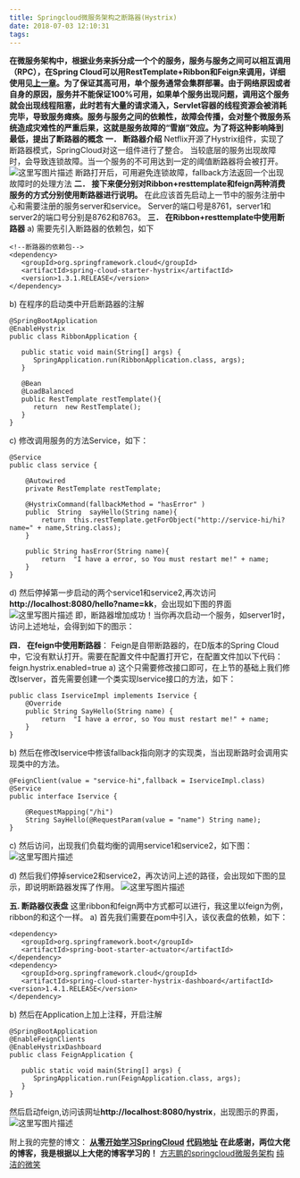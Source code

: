 ```yaml
---
title: Springcloud微服务架构之断路器(Hystrix)
date: 2018-07-03 12:10:31
tags:
---
```

**在微服务架构中，根据业务来拆分成一个个的服务，服务与服务之间可以相互调用（RPC），在Spring Cloud可以用RestTemplate+Ribbon和Feign来调用，详细使用见[上一章](https://blog.csdn.net/zhaokk_git/article/details/80256356)。为了保证其高可用，单个服务通常会集群部署。由于网络原因或者自身的原因，服务并不能保证100%可用，如果单个服务出现问题，调用这个服务就会出现线程阻塞，此时若有大量的请求涌入，Servlet容器的线程资源会被消耗完毕，导致服务瘫痪。服务与服务之间的依赖性，故障会传播，会对整个微服务系统造成灾难性的严重后果，这就是服务故障的“雪崩”效应。为了将这种影响降到最低，提出了断路器的概念**
**一．	断路器介绍**
Netflix开源了Hystrix组件，实现了断路器模式，SpringCloud对这一组件进行了整合。
当较底层的服务出现故障时，会导致连锁故障。当一个服务的不可用达到一定的阈值断路器将会被打开。
![这里写图片描述](https://img-blog.csdn.net/20180510151201743?watermark/2/text/aHR0cHM6Ly9ibG9nLmNzZG4ubmV0L3poYW9ra19naXQ=/font/5a6L5L2T/fontsize/400/fill/I0JBQkFCMA==/dissolve/70)
断路打开后，可用避免连锁故障，fallback方法返回一个出现故障时的处理方法
**二．	接下来便分别对Ribbon+resttemplate和feign两种消费服务的方式分别使用断路器进行说明。**
在此应该首先启动上一节中的服务注册中心和需要注册的服务server和service。
Server的端口号是8761，server1和server2的端口号分别是8762和8763。
**三．	在Ribbon+resttemplate中使用断路器**
a)	需要先引入断路器的依赖包，如下

```
<!--断路器的依赖包-->
<dependency>
   <groupId>org.springframework.cloud</groupId>
   <artifactId>spring-cloud-starter-hystrix</artifactId>
   <version>1.3.1.RELEASE</version>
</dependency>
```

b)	在程序的启动类中开启断路器的注解
 

```
@SpringBootApplication
@EnableHystrix
public class RibbonApplication {

   public static void main(String[] args) {
      SpringApplication.run(RibbonApplication.class, args);
   }

   @Bean
   @LoadBalanced
   public RestTemplate restTemplate(){
      return  new RestTemplate();
   }
}
```

c)	修改调用服务的方法Service，如下：

```
@Service
public class service {

    @Autowired
    private RestTemplate restTemplate;

    @HystrixCommand(fallbackMethod = "hasError" )
    public  String  sayHello(String name){
        return  this.restTemplate.getForObject("http://service-hi/hi?name=" + name,String.class);
    }

    public String hasError(String name){
        return  "I have a error, so You must restart me!" + name;
    }
}
```

d)	然后停掉第一步启动的两个service1和service2,再次访问**http://localhost:8080/hello?name=kk**，会出现如下图的界面
 ![这里写图片描述](https://img-blog.csdn.net/20180510145048845?watermark/2/text/aHR0cHM6Ly9ibG9nLmNzZG4ubmV0L3poYW9ra19naXQ=/font/5a6L5L2T/fontsize/400/fill/I0JBQkFCMA==/dissolve/70)
即，断路器增加成功！当你再次启动一个服务，如server1时，访问上述地址，会得到如下的图示：
 

**四．	在feign中使用断路器**：
Feign是自带断路器的，在D版本的Spring Cloud中，它没有默认打开。需要在配置文件中配置打开它，在配置文件加以下代码：
feign.hystrix.enabled=true
a)	这个只需要修改接口即可，在上节的基础上我们修改Iserver，首先需要创建一个类实现Iservice接口的方法，如下：

```
public class IserviceImpl implements Iservice {
    @Override
    public String SayHello(String name) {
        return  "I have a error, so You must restart me!" + name;
    }
}
```

b)	然后在修改Iservice中修该fallback指向刚才的实现类，当出现断路时会调用实现类中的方法。

```
@FeignClient(value = "service-hi",fallback = IserviceImpl.class)
@Service
public interface Iservice {

    @RequestMapping("/hi")
    String SayHello(@RequestParam(value = "name") String name);
}
```

c)	然后访问，出现我们负载均衡的调用service1和service2，如下图：
![这里写图片描述](https://img-blog.csdn.net/20180510150843425?watermark/2/text/aHR0cHM6Ly9ibG9nLmNzZG4ubmV0L3poYW9ra19naXQ=/font/5a6L5L2T/fontsize/400/fill/I0JBQkFCMA==/dissolve/70)
 
d)	然后我们停掉service2和service2，再次访问上述的路径，会出现如下图的显示，即说明断路器发挥了作用。
![这里写图片描述](https://img-blog.csdn.net/20180510150923308?watermark/2/text/aHR0cHM6Ly9ibG9nLmNzZG4ubmV0L3poYW9ra19naXQ=/font/5a6L5L2T/fontsize/400/fill/I0JBQkFCMA==/dissolve/70)
 
**五.  断路器仪表盘**
	这里ribbon和feign两中方式都可以进行，我这里以feign为例，ribbon的和这个一样。
a)	首先我们需要在pom中引入，该仪表盘的依赖，如下：
```
<dependency>
   <groupId>org.springframework.boot</groupId>
   <artifactId>spring-boot-starter-actuator</artifactId>
</dependency>
<dependency>
   <groupId>org.springframework.cloud</groupId>
   <artifactId>spring-cloud-starter-hystrix-dashboard</artifactId>
<version>1.4.1.RELEASE</version>
</dependency>
```

b)	然后在Application上加上注释，开启注解

```
@SpringBootApplication
@EnableFeignClients
@EnableHystrixDashboard
public class FeignApplication {

   public static void main(String[] args) {
      SpringApplication.run(FeignApplication.class, args);
   }
}
```

然后启动feign,访问该网址**http://localhost:8080/hystrix**，出现图示的界面，
 ![这里写图片描述](https://img-blog.csdn.net/20180510150940272?watermark/2/text/aHR0cHM6Ly9ibG9nLmNzZG4ubmV0L3poYW9ra19naXQ=/font/5a6L5L2T/fontsize/400/fill/I0JBQkFCMA==/dissolve/70)
	
附上我的完整的博文：
**[从零开始学习SpringCloud](https://blog.csdn.net/zhaokk_git/article/details/80228420)** 
**[代码地址](https://github.com/zhaokuankuan/springcloud/tree/master/springcloud)**
**在此感谢，两位大佬的博客，我是根据以上大佬的博客学习的！**
[方志鹏的springcloud微服务架构](https://blog.csdn.net/forezp/article/details/70148833)
[纯洁的微笑](http://www.ityouknow.com/spring-cloud.html)



	

